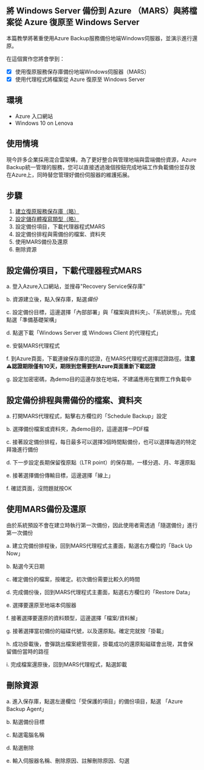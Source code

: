 ## 將 Windows Server 備份到 Azure （MARS）與將檔案從 Azure 復原至 Windows Server
本篇教學將著重使用Azure Backup服務備份地端Windows伺服器，並演示進行還原。

在這個實作您將會學到：
- [x] 使用復原服務保存庫備份地端Windows伺服器（MARS）
- [x] 使用代理程式將檔案從 Azure 復原至 Windows Server

## 環境
- Azure 入口網站
- Windows 10 on Lenova

## 使用情境
現今許多企業採用混合雲架構，為了更好整合與管理地端與雲端備份資源，Azure Backup統一管理的服務，您可以直接透過幾個按鈕完成地端工作負載備份並存放在Azure上，同時替您管理好備份伺服器的維護拓展。

## 步驟
1. [建立復原服務保存庫（略）](link)
2. [設定儲存體複寫類型（略）](link)
3. 設定備份項目，下載代理器程式MARS
6. 設定備份排程與需備份的檔案、資料夾
7. 使用MARS備份及還原
8. 刪除資源

## 設定備份項目，下載代理器程式MARS
a. 登入Azure入口網站，並搜尋"Recovery Service保存庫"

b. 資源建立後，點入保存庫，點選*備份*

c. 設定備份目標，這邊選擇「內部部署」與「檔案與資料夾」、「系統狀態」。完成點選「準備基礎架構」

d. 點選下載「Windows Server 或 Windows Client 的代理程式」

e. 安裝MARS代理程式

f. 到Azure頁面，下載連線保存庫的認證，在MARS代理程式選擇認證路徑。**注意⚠️認證期限僅有10天，期限到您需要到Azure頁面重新下載認證**

g. 設定加密密碼，為demo目的這邊存放在地端，不建議應用在實際工作負載中

## 設定備份排程與需備份的檔案、資料夾

a. 打開MARS代理程式，點擊右方欄位的「Schedule Backup」設定

b. 選擇備份檔案或資料夾，為demo目的，這邊選擇一PDF檔

c. 接著設定備份排程，每日最多可以選擇3個時間點備份，也可以選擇每週的特定拜幾進行備份

d. 下一步設定長期保留復原點（LTR point）的保存期，一樣分週、月、年還原點

e. 接著選擇備份傳輸目標，這邊選擇「線上」

f. 確認頁面，沒問題就按OK

## 使用MARS備份及還原
由於系統預設不會在建立時執行第一次備份，因此使用者需透過「隨選備份」進行第一次備份

a. 建立完備份排程後，回到MARS代理程式主畫面，點選右方欄位的「Back Up Now」

b. 點選今天日期

c. 確定備份的檔案，按確定。初次備份需要比較久的時間

d. 完成備份後，回到MARS代理程式主畫面，點選右方欄位的「Restore Data」

e. 選擇要還原至地端本伺服器

f. 接著選擇要還原的資料類型，這邊選擇「檔案/資料解」

g. 接著選擇當初備份的磁碟代號，以及還原點。確定完就按「掛載」

h. 成功掛載後，會彈跳出檔案總管視窗，掛載成功的還原點磁碟會出現，其會保留備份當時的路徑

i. 完成檔案還原後，回到MARS代理程式，點選卸載

## 刪除資源
a. 進入保存庫，點選左邊欄位「受保護的項目」的備份項目，點選 「Azure Backup Agent」

b. 點選備份目標

c. 點選電腦名稱

d. 點選刪除

e. 輸入伺服器名稱、刪除原因、註解刪除原因、勾選
